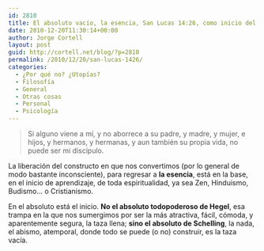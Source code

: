 ```yaml
---
id: 2810
title: El absoluto vacío, la esencia, San Lucas 14:26, como inicio del camino
date: 2010-12-20T11:30:14+00:00
author: Jorge Cortell
layout: post
guid: http://cortell.net/blog/?p=2810
permalink: /2010/12/20/san-lucas-1426/
categories:
  - ¿Por qué no? ¿Utopías?
  - Filosofí­a
  - General
  - Otras cosas
  - Personal
  - Psicología
---
```

> Si alguno viene a mí, y no aborrece a su padre, y madre, y mujer, e hijos, y hermanos, y hermanas, y aun también su propia vida, no puede ser mi discípulo.

La liberación del constructo en que nos convertimos (por lo general de modo bastante inconsciente), para regresar a **la esencia**, está en la base, en el inicio de aprendizaje, de toda espiritualidad, ya sea Zen, Hinduismo, Budismo... o Cristianismo.

En el absoluto está el inicio. **No el absoluto todopoderoso de Hegel**, esa trampa en la que nos sumergimos por ser la más atractiva, fácil, cómoda, y aparentemente segura, la taza llena; **sino el absoluto de Schelling**, la nada, el abismo, atemporal, donde todo se puede (o no) construir, es la taza vacía.